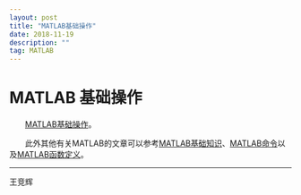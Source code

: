 ```yaml
---
layout: post
title: "MATLAB基础操作"
date: 2018-11-19
description: ""
tag: MATLAB
---
```


# MATLAB 基础操作

&emsp;&emsp;[MATLAB基础操作](/pdf/2018-11-19-ji-chu-1.pdf)。

&emsp;&emsp;此外其他有关MATLAB的文章可以参考[MATLAB基础知识](http://mma.iydon.top/2018/10/MATLAB_Base-MATLAB/)、[MATLAB命令](http://mma.iydon.top/2018/07/command-MATLAB/)以及[MATLAB函数定义](http://mma.iydon.top/2018/07/function-MATLAB/)。

* * *

王竞辉
